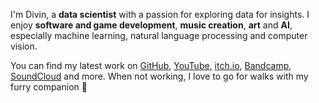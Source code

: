 I'm Divin, a **data scientist** with a passion for exploring data for insights. I enjoy **software and game development**, **music creation**, **art** and **AI**, especially machine learning, natural language processing and computer vision. 

You can find my latest work on [GitHub](https://github.com/divin), [YouTube](https://www.youtube.com/@divingavran), [itch.io](https://divingavran.itch.io), [Bandcamp](https://divin.bandcamp.com), [SoundCloud](https://soundcloud.com/divingavran) and more. When not working, I love to go for walks with my furry companion 🐶
